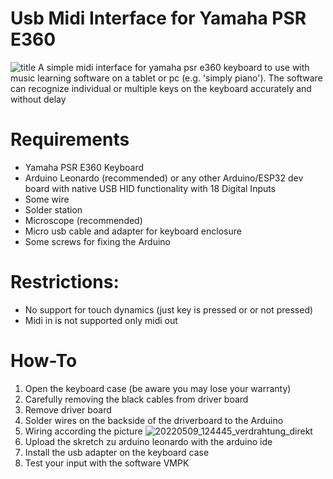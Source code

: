 # Usb Midi Interface for Yamaha PSR E360
![title](https://github.com/user-attachments/assets/5e19b155-ed9c-4c62-a946-06533dfe7f22)
A simple midi interface for yamaha psr e360 keyboard to use with music learning software on a tablet or pc (e.g. 'simply piano'). 
The software can recognize individual or multiple keys on the keyboard
 accurately and without delay

# Requirements
* Yamaha PSR E360 Keyboard
* Arduino Leonardo (recommended) or any other Arduino/ESP32 dev board with native USB HID functionality with 18 Digital Inputs
* Some wire
* Solder station
* Microscope (recommended)
* Micro usb cable and adapter for keyboard enclosure
* Some screws for fixing the Arduino

# Restrictions:
* No support for touch dynamics (just key is pressed or or not pressed)
* Midi in is not supported only midi out

# How-To
1. Open the keyboard case (be aware you may lose your warranty)
2. Carefully removing the black cables from driver board
3. Remove driver board
4. Solder wires on the backside of the driverboard to the Arduino
5. Wiring according the picture ![20220509_124445_verdrahtung_direkt](https://github.com/user-attachments/assets/9adffc1d-a2fc-4815-8e37-f4350df06015)
6. Upload the skretch zu arduino leonardo with the arduino ide
7. Install the usb adapter on the keyboard case
8. Test your input with the software VMPK
